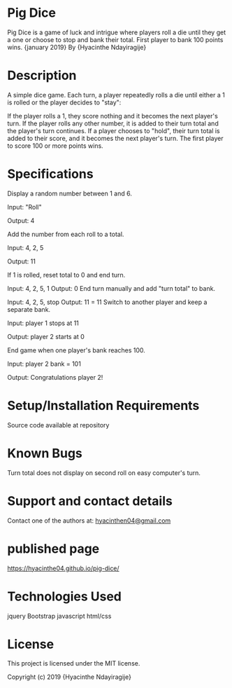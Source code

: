 # Pig Dice
Pig Dice is a game of luck and intrigue where players roll a die until they get a one or choose to stop and bank their total. First player to bank 100 points wins. {january 2019}
By {Hyacinthe Ndayiragije}
# Description
A simple dice game. Each turn, a player repeatedly rolls a die until either a 1 is rolled or the player decides to "stay":

If the player rolls a 1, they score nothing and it becomes the next player's turn.
If the player rolls any other number, it is added to their turn total and the player's turn continues.
If a player chooses to "hold", their turn total is added to their score, and it becomes the next player's turn.
The first player to score 100 or more points wins.
# Specifications

Display a random number between 1 and 6.

Input: "Roll"

Output: 4

Add the number from each roll to a total.

Input: 4, 2, 5

Output: 11

If 1 is rolled, reset total to 0 and end turn.

Input: 4, 2, 5, 1
Output: 0
End turn manually and add "turn total" to bank.

Input: 4, 2, 5, stop
Output: 11 = 11
Switch to another player and keep a separate bank.

Input: player 1 stops at 11

Output: player 2 starts at 0

End game when one player's bank reaches 100.

Input: player 2 bank = 101

Output: Congratulations player 2!

# Setup/Installation Requirements
Source code available at repository

# Known Bugs
Turn total does not display on second roll on easy computer's turn.

# Support and contact details
Contact one of the authors at: hyacinthen04@gmail.com
# published page
https://hyacinthe04.github.io/pig-dice/

# Technologies Used
jquery
Bootstrap
javascript
html/css
# License
This project is licensed under the MIT license.

Copyright (c) 2019 {Hyacinthe Ndayiragije}

